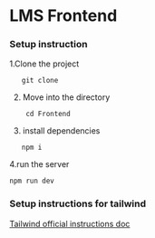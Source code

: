 # LMS Frontend

### Setup instruction

1.Clone the project
```
   git clone 
```
2. Move into the directory
```
    cd Frontend
```
3. install dependencies
```
   npm i
```
4.run the server
```
npm run dev
```


### Setup instructions for tailwind
[Tailwind official instructions doc](https://tailwindcss.com/docs/installation)